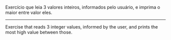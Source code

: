 Exercício que leia 3 valores inteiros, informados pelo usuário, e imprima o maior entre valor eles.

-----

Exercise that reads 3 integer values, informed by the user, and prints the most high value between those.
